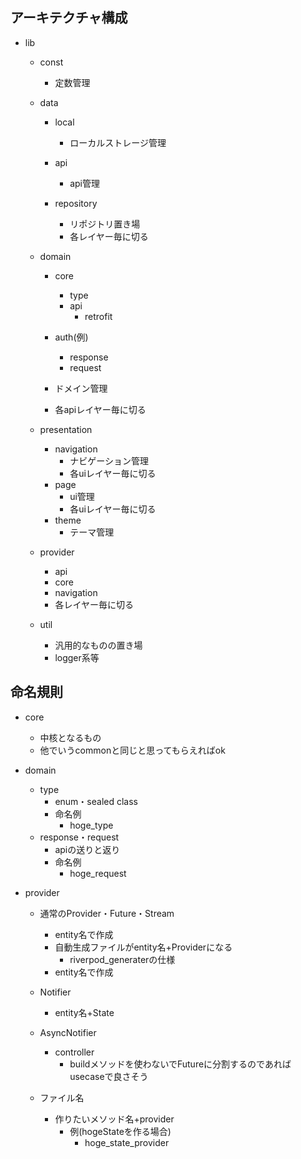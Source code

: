 ## アーキテクチャ構成

- lib
    - const
        - 定数管理

    -  data
        - local
            - ローカルストレージ管理

        - api
            - api管理

        - repository
            - リポジトリ置き場
            - 各レイヤー毎に切る

    - domain
        - core
            - type
            - api
                - retrofit
        - auth(例)
            - response
            - request

        - ドメイン管理
        - 各apiレイヤー毎に切る

    - presentation
        - navigation
            - ナビゲーション管理
            - 各uiレイヤー毎に切る
        - page
            - ui管理
            - 各uiレイヤー毎に切る
        - theme
            - テーマ管理

    - provider
        - api
        - core
        - navigation
        - 各レイヤー毎に切る

    - util
        - 汎用的なものの置き場
        - logger系等


## 命名規則

- core
    - 中核となるもの
    - 他でいうcommonと同じと思ってもらえればok

- domain
    - type
        - enum・sealed class
        - 命名例
            - hoge_type
    - response・request
        - apiの送りと返り
        - 命名例
            - hoge_request

- provider
    - 通常のProvider・Future・Stream
        - entity名で作成
        - 自動生成ファイルがentity名+Providerになる
            - riverpod_generaterの仕様
        - entity名で作成

    - Notifier
        - entity名+State

    - AsyncNotifier
        - controller
            - buildメソッドを使わないでFutureに分割するのであればusecaseで良さそう
            
    - ファイル名
        - 作りたいメソッド名+provider
            - 例(hogeStateを作る場合)
                - hoge_state_provider
